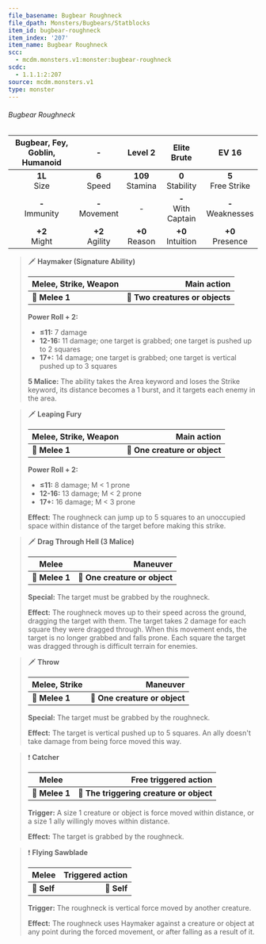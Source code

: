 ```yaml
---
file_basename: Bugbear Roughneck
file_dpath: Monsters/Bugbears/Statblocks
item_id: bugbear-roughneck
item_index: '207'
item_name: Bugbear Roughneck
scc:
  - mcdm.monsters.v1:monster:bugbear-roughneck
scdc:
  - 1.1.1:2:207
source: mcdm.monsters.v1
type: monster
---
```


###### Bugbear Roughneck

| Bugbear, Fey, Goblin, Humanoid |          -          |       Level 2        |       Elite Brute       |         EV 16          |
| :----------------------------: | :-----------------: | :------------------: | :---------------------: | :--------------------: |
|        **1L**<br/> Size        |  **6**<br/> Speed   | **109**<br/> Stamina |  **0**<br/> Stability   | **5**<br/> Free Strike |
|      **-**<br/> Immunity       | **-**<br/> Movement |          -           | **-**<br/> With Captain | **-**<br/> Weaknesses  |
|       **+2**<br/> Might        | **+2**<br/> Agility |  **+0**<br/> Reason  |  **+0**<br/> Intuition  |  **+0**<br/> Presence  |

<!-- -->
> 🗡 **Haymaker (Signature Ability)**
>
> | **Melee, Strike, Weapon** |                 **Main action** |
> | ------------------------- | ------------------------------: |
> | **📏 Melee 1**            | **🎯 Two creatures or objects** |
>
> **Power Roll + 2:**
>
> - **≤11:** 7 damage
> - **12-16:** 11 damage; one target is grabbed; one target is pushed up to 2 squares
> - **17+:** 14 damage; one target is grabbed; one target is vertical pushed up to 3 squares
>
> **5 Malice:** The ability takes the Area keyword and loses the Strike keyword, its distance becomes a 1 burst, and it targets each enemy in the area.

<!-- -->
> 🗡 **Leaping Fury**
>
> | **Melee, Strike, Weapon** |               **Main action** |
> | ------------------------- | ----------------------------: |
> | **📏 Melee 1**            | **🎯 One creature or object** |
>
> **Power Roll + 2:**
>
> - **≤11:** 8 damage; M < 1 prone
> - **12-16:** 13 damage; M < 2 prone
> - **17+:** 16 damage; M < 3 prone
>
> **Effect:** The roughneck can jump up to 5 squares to an unoccupied space within distance of the target before making this strike.

<!-- -->
> 🗡 **Drag Through Hell (3 Malice)**
>
> | **Melee**      |                  **Maneuver** |
> | -------------- | ----------------------------: |
> | **📏 Melee 1** | **🎯 One creature or object** |
>
> **Special:** The target must be grabbed by the roughneck.
>
> **Effect:** The roughneck moves up to their speed across the ground, dragging the target with them. The target takes 2 damage for each square they were dragged through. When this movement ends, the target is no longer grabbed and falls prone. Each square the target was dragged through is difficult terrain for enemies.

<!-- -->
> 🗡 **Throw**
>
> | **Melee, Strike** |                  **Maneuver** |
> | ----------------- | ----------------------------: |
> | **📏 Melee 1**    | **🎯 One creature or object** |
>
> **Special:** The target must be grabbed by the roughneck.
>
> **Effect:** The target is vertical pushed up to 5 squares. An ally doesn't take damage from being force moved this way.

<!-- -->
> ❗️ **Catcher**
>
> | **Melee**      |                **Free triggered action** |
> | -------------- | ---------------------------------------: |
> | **📏 Melee 1** | **🎯 The triggering creature or object** |
>
> **Trigger:** A size 1 creature or object is force moved within distance, or a size 1 ally willingly moves within distance.
>
> **Effect:** The target is grabbed by the roughneck.

<!-- -->
> ❗️ **Flying Sawblade**
>
> | **Melee**   | **Triggered action** |
> | ----------- | -------------------: |
> | **📏 Self** |          **🎯 Self** |
>
> **Trigger:** The roughneck is vertical force moved by another creature.
>
> **Effect:** The roughneck uses Haymaker against a creature or object at any point during the forced movement, or after falling as a result of it.
